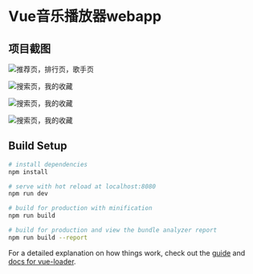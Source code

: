 # Vue音乐播放器webapp

## 项目截图

![推荐页，排行页，歌手页](https://github.com/wwenj/web-music-player/blob/master/screenshot/1.jpg)

![搜索页，我的收藏](https://github.com/wwenj/web-music-player/blob/master/screenshot/2.jpg)

![搜索页，我的收藏](https://github.com/wwenj/web-music-player/blob/master/screenshot/3.jpg)

![搜索页，我的收藏](https://github.com/wwenj/web-music-player/blob/master/screenshot/4.jpg)

## Build Setup

``` bash
# install dependencies
npm install

# serve with hot reload at localhost:8080
npm run dev

# build for production with minification
npm run build

# build for production and view the bundle analyzer report
npm run build --report
```

For a detailed explanation on how things work, check out the [guide](http://vuejs-templates.github.io/webpack/) and [docs for vue-loader](http://vuejs.github.io/vue-loader).
